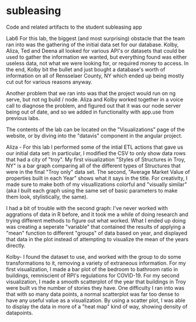 # subleasing
Code and related artifacts to the student subleasing app

Lab6
For this lab, the biggest (and most surprising) obstacle that the team ran into was the gathering of the initial data set for our database. Kolby, Aliza, Ted and Deena all looked for various API's or datasets that could be used to gather the information we wanted, but everything found was either useless data, not what we were looking for, or required money to access. In the end, Kolby bit the bullet and just bought a database's worth of information on all of Rensselaer County, NY which ended up being mostly cut out for various reasons anyway.

Another problem that we ran into was that the project would run on ng serve, but not ng build / node. Aliza and Kolby worked together in a voice call to diagnose the problem, and figured out that it was our node server being out of date, and so we added in functionality with app.use from previous labs. 

The contents of the lab can be located on the "Visualizations" page of the website, or by diving into the "datavis" component in the angular project. 

Aliza - For this lab I performed some of the intial ETL actions that gave us our initial data set: in particular, I modified the CSV to only show data rows that had a city of "troy". My first visualization "Styles of Structures in Troy, NY" is a bar graph comparing all of the different types of Structures that were in the final "Troy only" data set. The second, "Average Market Value of properties built in each Year" shows what it says in the title. For creativity, I made sure to make both of my visuallizations colorful and "visually similar" (aka I built each graph using the same set of basic parameters to make them look, stylistically, the same). 

I had a bit of trouble with the second graph: I've never worked with aggrations of data in R before, and it took me a while of doing research and trying different methods to figure out what worked. What I ended up doing was creating a seperate "variable" that contained the results of applying a "mean" function to different "groups" of data based on year, and displayed that data in the plot instead of attempting to visualize the mean of the years directly. 

Kolby- I found the dataset to use, and worked with the group to do some transformations to it, removing a variety of extraneous information. For my first visualization, I made a bar plot of the bedroom to bathroom ratio in buildings, remniscient of RPI's regulations for COVID-19. For my second visualization, I made a smooth scatterplot of the year that buildings in Troy were built vs the number of stories they have. One difficulty I ran into was that with so many data points, a normal scatterplot was far too dense to have any useful value as a visualization. By using a scatter plot, I was able to display the data in more of a "heat map" kind of way, showing density of datapoints.

